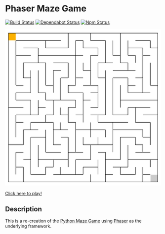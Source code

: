 # Phaser Maze Game

[![Build Status](https://travis-ci.org/WJXHenry/Phaser-Maze-Game.svg?branch=master)](https://travis-ci.org/WJXHenry/Phaser-Maze-Game)
[![Dependabot Status](https://api.dependabot.com/badges/status?host=github&repo=WJXHenry/Phaser-Maze-Game)](https://dependabot.com)
[![Npm Status](https://img.shields.io/badge/npm-v1.1.0-informational)](https://www.npmjs.com/package/phaser-maze-game)

[![Phaser Maze Game](/Phaser_Maze_Game.png)](https://wjxhenry.github.io/Phaser-Maze-Game)

[Click here to play!](https://wjxhenry.github.io/Phaser-Maze-Game)

## Description

This is a re-creation of the [Python Maze Game](https://github.com/WJXHenry/Python-Maze-Game) using [Phaser](https://phaser.io/phaser3) as the underlying framework.